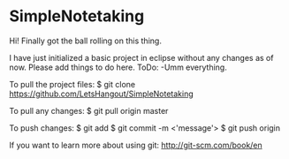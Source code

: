 SimpleNotetaking
================

Hi! Finally got the ball rolling on this thing. 

I have just initialized a basic project in eclipse without any changes as of now.
Please add things to do here.
ToDo:
-Umm everything.



To pull the project files:
$ git clone https://github.com/LetsHangout/SimpleNotetaking

To pull any changes:
$ git pull origin master

To push changes:
$ git add <file that was changed>
$ git commit -m <'message'>
$ git push origin <branch>

If you want to learn more about using git: http://git-scm.com/book/en
